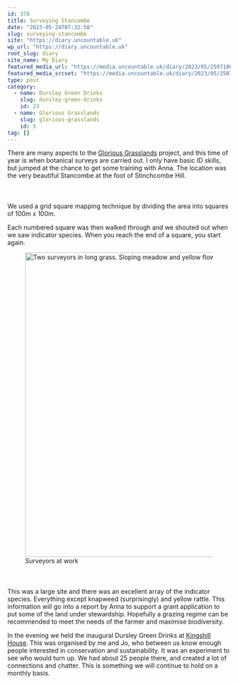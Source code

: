 ```yaml
---
id: 378
title: Surveying Stancombe
date: "2023-05-24T07:32:50"
slug: surveying-stancombe
site: "https://diary.uncountable.uk"
wp_url: "https://diary.uncountable.uk"
root_slug: diary
site_name: My Diary
featured_media_url: "https://media.uncountable.uk/diary/2023/05/25071809/IMG20230524105430.webp"
featured_media_srcset: "https://media.uncountable.uk/diary/2023/05/25071809/IMG20230524105430-300x128.webp 300w, https://media.uncountable.uk/diary/2023/05/25071809/IMG20230524105430-1024x437.webp 1024w, https://media.uncountable.uk/diary/2023/05/25071809/IMG20230524105430-150x150.webp 150w, https://media.uncountable.uk/diary/2023/05/25071809/IMG20230524105430-640x273.webp 640w, https://media.uncountable.uk/diary/2023/05/25071809/IMG20230524105430.webp 2000w"
type: post
category:
  - name: Dursley Green Drinks
    slug: dursley-green-drinks
    id: 23
  - name: Glorious Grasslands
    slug: glorious-grasslands
    id: 5
tag: []
---
```



<p>There are many aspects to the <a href="https://www.cotswoldsaonb.org.uk/looking-after/our-grasslands-projects/glorious-cotswolds-grasslands/">Glorious Grasslands</a> project, and this time of year is when botanical surveys are carried out.  I only have basic ID skills, but jumped at the chance to get some training with Anna.  The location was the very beautiful Stancombe at the foot of Stinchcombe Hill.</p>


<style>.kb-row-layout-id_185172-37 > .kt-row-column-wrap{align-content:start;}:where(.kb-row-layout-id_185172-37 > .kt-row-column-wrap) > .wp-block-kadence-column{justify-content:start;}.kb-row-layout-id_185172-37 > .kt-row-column-wrap{column-gap:var(--global-kb-gap-md, 2rem);row-gap:var(--global-kb-gap-md, 2rem);padding-top:var(--global-kb-spacing-sm, 1.5rem);padding-bottom:var(--global-kb-spacing-sm, 1.5rem);grid-template-columns:repeat(2, minmax(0, 1fr));}.kb-row-layout-id_185172-37 > .kt-row-layout-overlay{opacity:0.30;}@media all and (max-width: 1024px){.kb-row-layout-id_185172-37 > .kt-row-column-wrap{grid-template-columns:repeat(2, minmax(0, 1fr));}}@media all and (max-width: 767px){.kb-row-layout-id_185172-37 > .kt-row-column-wrap{grid-template-columns:minmax(0, 1fr);}.kb-row-layout-id_185172-37 > .kt-row-column-wrap > .wp-block-kadence-column:nth-of-type(1){order:2;}.kb-row-layout-id_185172-37 > .kt-row-column-wrap > .wp-block-kadence-column:nth-of-type(2){order:1;}.kb-row-layout-id_185172-37 > .kt-row-column-wrap > .wp-block-kadence-column:nth-of-type(3){order:12;}.kb-row-layout-id_185172-37 > .kt-row-column-wrap > .wp-block-kadence-column:nth-of-type(4){order:11;}.kb-row-layout-id_185172-37 > .kt-row-column-wrap > .wp-block-kadence-column:nth-of-type(5){order:22;}.kb-row-layout-id_185172-37 > .kt-row-column-wrap > .wp-block-kadence-column:nth-of-type(6){order:21;}.kb-row-layout-id_185172-37 > .kt-row-column-wrap > .wp-block-kadence-column:nth-of-type(7){order:32;}.kb-row-layout-id_185172-37 > .kt-row-column-wrap > .wp-block-kadence-column:nth-of-type(8){order:31;}}</style><div class="kb-row-layout-wrap kb-row-layout-id_185172-37 alignnone wp-block-kadence-rowlayout"><div class="kt-row-column-wrap kt-has-2-columns kt-row-layout-equal kt-tab-layout-inherit kt-mobile-layout-row kt-row-valign-top">
<style>.kadence-column_b76da8-1e > .kt-inside-inner-col,.kadence-column_b76da8-1e > .kt-inside-inner-col:before{border-top-left-radius:0px;border-top-right-radius:0px;border-bottom-right-radius:0px;border-bottom-left-radius:0px;}.kadence-column_b76da8-1e > .kt-inside-inner-col{column-gap:var(--global-kb-gap-sm, 1rem);}.kadence-column_b76da8-1e > .kt-inside-inner-col{flex-direction:column;}.kadence-column_b76da8-1e > .kt-inside-inner-col > .aligncenter{width:100%;}.kadence-column_b76da8-1e > .kt-inside-inner-col:before{opacity:0.3;}.kadence-column_b76da8-1e{position:relative;}@media all and (max-width: 1024px){.kadence-column_b76da8-1e > .kt-inside-inner-col{flex-direction:column;justify-content:center;}}@media all and (max-width: 767px){.kadence-column_b76da8-1e > .kt-inside-inner-col{flex-direction:column;justify-content:center;}}</style>
<div class="wp-block-kadence-column kadence-column_b76da8-1e"><div class="kt-inside-inner-col">
<p>We used a grid square mapping technique by dividing the area into squares of 100m x 100m.</p>



<p>Each numbered square was then walked through and we shouted out when we saw indicator species.  When you reach the end of a square, you start again.</p>
</div></div>


<style>.kadence-column_0706f0-18 > .kt-inside-inner-col,.kadence-column_0706f0-18 > .kt-inside-inner-col:before{border-top-left-radius:0px;border-top-right-radius:0px;border-bottom-right-radius:0px;border-bottom-left-radius:0px;}.kadence-column_0706f0-18 > .kt-inside-inner-col{column-gap:var(--global-kb-gap-sm, 1rem);}.kadence-column_0706f0-18 > .kt-inside-inner-col{flex-direction:column;}.kadence-column_0706f0-18 > .kt-inside-inner-col > .aligncenter{width:100%;}.kadence-column_0706f0-18 > .kt-inside-inner-col:before{opacity:0.3;}.kadence-column_0706f0-18{position:relative;}@media all and (max-width: 1024px){.kadence-column_0706f0-18 > .kt-inside-inner-col{flex-direction:column;justify-content:center;}}@media all and (max-width: 767px){.kadence-column_0706f0-18 > .kt-inside-inner-col{flex-direction:column;justify-content:center;}}</style>
<div class="wp-block-kadence-column kadence-column_0706f0-18"><div class="kt-inside-inner-col">
<figure class="wp-block-image size-large"><img loading="lazy" decoding="async" width="1024" height="686" src="https://media.uncountable.uk/diary/2023/05/25071810/IMG20230524130857-1024x686.webp" alt="Two surveyors in long grass. Sloping meadow and yellow flowers in foreground" class="wp-image-380" srcset="https://media.uncountable.uk/diary/2023/05/25071810/IMG20230524130857-1024x686.webp 1024w, https://media.uncountable.uk/diary/2023/05/25071810/IMG20230524130857-300x201.webp 300w, https://media.uncountable.uk/diary/2023/05/25071810/IMG20230524130857-640x429.webp 640w, https://media.uncountable.uk/diary/2023/05/25071810/IMG20230524130857.webp 2000w" sizes="auto, (max-width: 1024px) 100vw, 1024px" /><figcaption class="wp-element-caption">Surveyors at work</figcaption></figure>
</div></div>

</div></div>


<p>This was a large site and there was an excellent array of the indicator species.  Everything except knapweed (surprisingly) and yellow rattle.  This information will go into a report by Anna to support a grant application to put some of the land under stewardship.  Hopefully a grazing regime can be recommended to meet the needs of the farmer and maximise biodiversity.</p>



<p>In the evening we held the inaugural Dursley Green Drinks at <a href="https://www.kingshillhouse.org.uk/">Kingshill House</a>.  This was organised by me and Jo, who between us know enough people interested in conservation and sustainability.  It was an experiment to see who would turn up.  We had about 25 people there, and created a lot of connections and chatter.  This is something we will continue to hold on a monthly basis.   </p>
